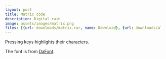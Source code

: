 ```yaml
---
layout: post
title: Matrix code
description: Digital rain
image: assets/images/matrix.png
files: [{url: downloads/matrix.rar, name: Download}, {url: downloads/altmatrix.rar, name: Alternate version}, {url: javascript/matrix.html, name: Browser version, browser: true}]
---
```


Pressing keys highlights their characters.

The font is from [DaFont](http://www.dafont.com/).